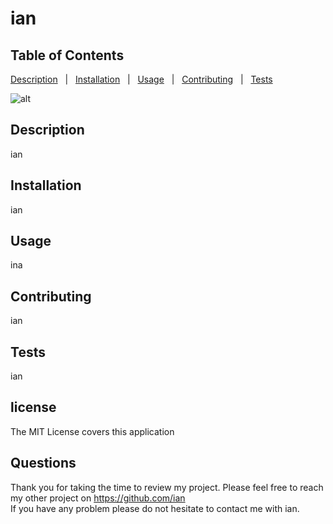 
# ian
  
## Table of Contents 
          
[Description](#Description)  &nbsp; | &nbsp;  [Installation](#Installation)  &nbsp; | &nbsp;  [Usage](#Usage)  &nbsp; | &nbsp;  [Contributing](#Contributing)  &nbsp; | &nbsp;  [Tests](#Tests)  
          
![alt](https://img.shields.io/badge/License-MIT-yellow.svg)
  
## Description
          
ian
      
## Installation
      
ian
          
## Usage
      
ina
          
## Contributing
          
ian
          
## Tests
          
ian
          
## license
  
The MIT License covers this application
          
## Questions
    
Thank you for taking the time to review my project. 
Please feel free to reach my other project on https://github.com/ian   
If you have any problem please do not hesitate to contact me with ian.